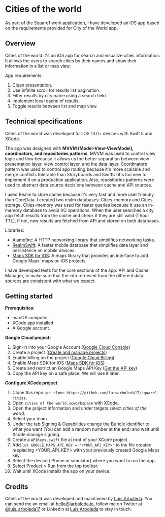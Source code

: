 # Cities of the world
As part of the Square1 work application, I have developed an iOS app based on the requirements provided for City of the World app.

## Overview
Cities of the world it's an iOS app for search and visualize cities information. It allows the users to search cities by their names and show their information in a list or map view.

App requirements:
1. Clean presentation.
2. Use infinite scroll for results list pagination.
3. Filter results by city name using a search field.
4. Implement local cache of results.
5. Toggle results between list and map view.

## Technical specifications
Cities of the world was developed for iOS 13.0+ devices with Swift 5 and XCode. 

The app was designed with **MVVM (Model-View-ViewModel), coordinators, and repositories patterns**. MVVM was used to control view logic and flow because it allows us the better separation between view presentation layer, view control layer, and the data layer. Coordinators pattern was used to control app routing because it's more scalable and merge conflicts tolerable than Storyboards and SwiftUI it's too new to implement it on a production application. Also, repositories patterns were used to abstract data source decisions between cache and API sources.

I used Realm to store cache because it's very fast and more user friendly than CoreData. I created two realm databases: Cities-memory and Cities-storage. Cities-memory was used for faster queries because it use an in-memory database to avoid I/O operations. When the user searches a city, app fetch results from the cache and check if they are still valid (1 hour TTL), if not, new results are fetched from API and stored on both databases.

Libraries:
- [Alamofire](https://github.com/Alamofire/Alamofire): A HTTP networking library that simplifies networking tasks.
- [RealmSwift](https://realm.io/docs/swift/latest): A faster mobile database that simplifies data layer and persistence on mobile devices.
- [Maps SDK for iOS](https://developers.google.com/maps/documentation/ios-sdk/start): A maps library that provides an interface to add Google Maps' maps on iOS projects.

I have developed tests for the core sections of the app: API and Cache Manager, to make sure that the info retrieved from the different data sources are consistent with what we expect.

## Getting started

**Prerequisites:**
- macOS computer.
- XCode app installed.
- A Google account.

**Google Cloud project:**

1. Sign-in into your Google Account ([Google Cloud Console](https://console.cloud.google.com/))
2. Create a project ([Create and manage projects](https://cloud.google.com/resource-manager/docs/creating-managing-projects))
3. Enable billing on the project ([Google Cloud Billing](https://console.cloud.google.com/project/_/billing/enable?redirect=https://developers.google.com/maps/documentation/ios-sdk/start?dialogOnLoad%3Dbilling-enabled))
4. Enable Maps SDK for iOS ([Maps SDK for iOS](https://console.cloud.google.com/apis/library/maps-ios-backend.googleapis.com))
5. Create and restrict an Google Maps API Key ([Get the API key](https://developers.google.com/maps/documentation/ios-sdk/get-api-key#get_key))
6. Copy the API key on a safe place. We will use it later.

**Configure XCode project:**
1. Clone this repo `git clone https://github.com/luisarboleda17/square1-cities`.
2. Open `cities of the world.xcworkspace` with XCode.
3. Open the project information and under targets select _cities of the world_.
4. Select your team.
4. Under the tab Signing & Capabilities change the Bundle identifier to what you want (You can add a random number at the end) and wait until Xcode manage signing.
2. Create a `APIKeys.swift` file at root of your XCode project.
3. Add `let GOOGLE_MAPS_API_KEY = "<YOUR_API_KEY>"` to the file created reeplacing <YOUR_API_KEY> with your previously created Google Maps key.
4. Select the device (iPhone or simulator) where you want to run the app.
5. Select Product > Run from the top toolbar.
6. Wait until XCode installs the app on your device.

## Credits
Cities of the world was developed and maintained by [Luis Arboleda](mailto://hello@larboleda.io). You can send me an email at [hello@larboleda.io](mailto://hello@larboleda.io), follow me on Twitter at [@luis_arboleda17](https://twitter.com/luis_arboleda17) or LinkedIn at [Luis Arboleda](https://www.linkedin.com/in/luis-arboleda/) to stay in touch.
